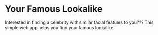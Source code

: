 # Your Famous Lookalike
Interested in finding a celebrity with similar facial features to you??? This simple web app helps you find your famous lookalike.
